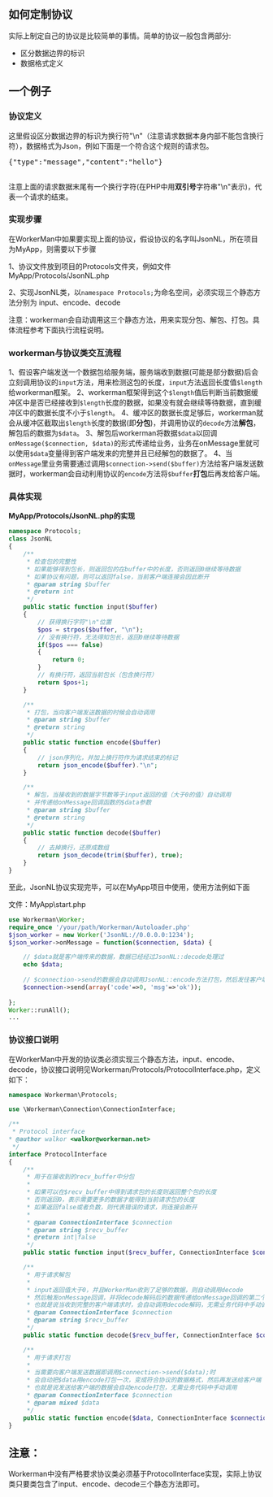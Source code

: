 ## 如何定制协议

实际上制定自己的协议是比较简单的事情。简单的协议一般包含两部分:
 * 区分数据边界的标识
 * 数据格式定义

## 一个例子

### 协议定义
这里假设区分数据边界的标识为换行符"\n"（注意请求数据本身内部不能包含换行符），数据格式为Json，例如下面是一个符合这个规则的请求包。

<pre>
{"type":"message","content":"hello"}

</pre>

注意上面的请求数据末尾有一个换行字符(在PHP中用**双引号**字符串"\n"表示)，代表一个请求的结束。

### 实现步骤
在WorkerMan中如果要实现上面的协议，假设协议的名字叫JsonNL，所在项目为MyApp，则需要以下步骤

1、协议文件放到项目的Protocols文件夹，例如文件MyApp/Protocols/JsonNL.php

2、实现JsonNL类，以```namespace Protocols;```为命名空间，必须实现三个静态方法分别为 input、encode、decode

注意：workerman会自动调用这三个静态方法，用来实现分包、解包、打包。具体流程参考下面执行流程说明。

### workerman与协议类交互流程
1、假设客户端发送一个数据包给服务端，服务端收到数据(可能是部分数据)后会立刻调用协议的```input```方法，用来检测这包的长度，```input```方法返回长度值```$length```给workerman框架。
2、workerman框架得到这个```$length```值后判断当前数据缓冲区中是否已经接收到```$length```长度的数据，如果没有就会继续等待数据，直到缓冲区中的数据长度不小于```$length```。
4、缓冲区的数据长度足够后，workerman就会从缓冲区截取出```$length```长度的数据(即**分包**)，并调用协议的```decode```方法**解包**，解包后的数据为```$data```。
3、解包后workerman将数据```$data```以回调```onMessage($connection, $data)```的形式传递给业务，业务在onMessage里就可以使用```$data```变量得到客户端发来的完整并且已经解包的数据了。
4、当```onMessage```里业务需要通过调用```$connection->send($buffer)```方法给客户端发送数据时，workerman会自动利用协议的```encode```方法将```$buffer```**打包**后再发给客户端。

### 具体实现

**MyApp/Protocols/JsonNL.php的实现**

```php
namespace Protocols;
class JsonNL
{
    /**
     * 检查包的完整性
     * 如果能够得到包长，则返回包的在buffer中的长度，否则返回0继续等待数据
     * 如果协议有问题，则可以返回false，当前客户端连接会因此断开
     * @param string $buffer
     * @return int
     */
    public static function input($buffer)
    {
        // 获得换行字符"\n"位置
        $pos = strpos($buffer, "\n");
        // 没有换行符，无法得知包长，返回0继续等待数据
        if($pos === false)
        {
            return 0;
        }
        // 有换行符，返回当前包长（包含换行符）
        return $pos+1;
    }

    /**
     * 打包，当向客户端发送数据的时候会自动调用
     * @param string $buffer
     * @return string
     */
    public static function encode($buffer)
    {
        // json序列化，并加上换行符作为请求结束的标记
        return json_encode($buffer)."\n";
    }

    /**
     * 解包，当接收到的数据字节数等于input返回的值（大于0的值）自动调用
     * 并传递给onMessage回调函数的$data参数
     * @param string $buffer
     * @return string
     */
    public static function decode($buffer)
    {
        // 去掉换行，还原成数组
        return json_decode(trim($buffer), true);
    }
}
```

至此，JsonNL协议实现完毕，可以在MyApp项目中使用，使用方法例如下面

文件：MyApp\start.php
```php
use Workerman\Worker;
require_once '/your/path/Workerman/Autoloader.php'
$json_worker = new Worker('JsonNL://0.0.0.0:1234');
$json_worker->onMessage = function($connection, $data) {

    // $data就是客户端传来的数据，数据已经经过JsonNL::decode处理过
    echo $data;
    
    // $connection->send的数据会自动调用JsonNL::encode方法打包，然后发往客户端
    $connection->send(array('code'=>0, 'msg'=>'ok'));
    
};
Worker::runAll();
...
```

### 协议接口说明
在WorkerMan中开发的协议类必须实现三个静态方法，input、encode、decode，协议接口说明见Workerman/Protocols/ProtocolInterface.php，定义如下：
```php
namespace Workerman\Protocols;

use \Workerman\Connection\ConnectionInterface;

/**
 * Protocol interface
* @author walkor <walkor@workerman.net>
 */
interface ProtocolInterface
{
    /**
     * 用于在接收到的recv_buffer中分包
     *
     * 如果可以在$recv_buffer中得到请求包的长度则返回整个包的长度
     * 否则返回0，表示需要更多的数据才能得到当前请求包的长度
     * 如果返回false或者负数，则代表错误的请求，则连接会断开
     *
     * @param ConnectionInterface $connection
     * @param string $recv_buffer
     * @return int|false
     */
    public static function input($recv_buffer, ConnectionInterface $connection);

    /**
     * 用于请求解包
     *
     * input返回值大于0，并且WorkerMan收到了足够的数据，则自动调用decode
     * 然后触发onMessage回调，并将decode解码后的数据传递给onMessage回调的第二个参数
     * 也就是说当收到完整的客户端请求时，会自动调用decode解码，无需业务代码中手动调用
     * @param ConnectionInterface $connection
     * @param string $recv_buffer
     */
    public static function decode($recv_buffer, ConnectionInterface $connection);

    /**
     * 用于请求打包
     *
     * 当需要向客户端发送数据即调用$connection->send($data);时
     * 会自动把$data用encode打包一次，变成符合协议的数据格式，然后再发送给客户端
     * 也就是说发送给客户端的数据会自动encode打包，无需业务代码中手动调用
     * @param ConnectionInterface $connection
     * @param mixed $data
     */
    public static function encode($data, ConnectionInterface $connection);
}
```

## 注意：
Workerman中没有严格要求协议类必须基于ProtocolInterface实现，实际上协议类只要类包含了input、encode、decode三个静态方法即可。









